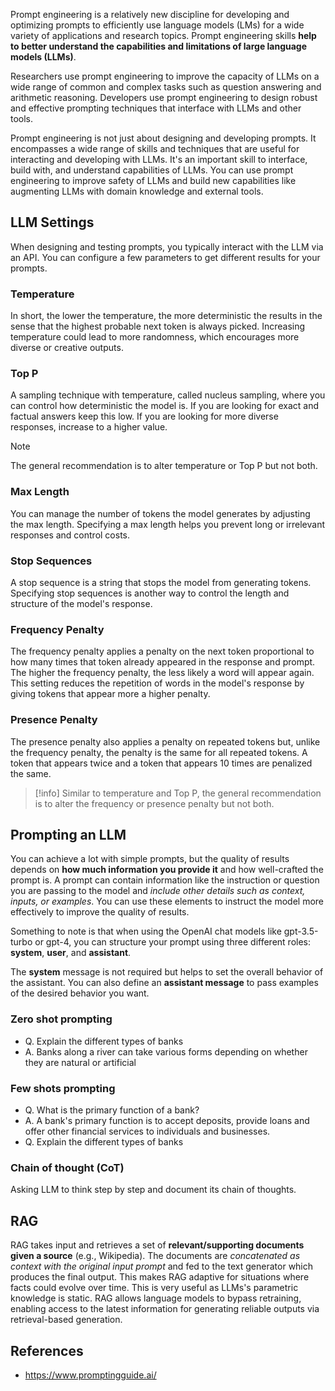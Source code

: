 Prompt engineering is a relatively new discipline for developing and optimizing prompts to efficiently use
language models (LMs) for a wide variety of applications and research topics.
Prompt engineering skills **help to better understand the capabilities and limitations of large language models (LLMs)**.

Researchers use prompt engineering to improve the capacity of LLMs on a wide range of common and complex tasks
such as question answering and arithmetic reasoning. Developers use prompt engineering to design robust and
effective prompting techniques that interface with LLMs and other tools.

Prompt engineering is not just about designing and developing prompts.
It encompasses a wide range of skills and techniques that are useful for interacting and developing with LLMs.
It's an important skill to interface, build with, and understand capabilities of LLMs.
You can use prompt engineering to improve safety of LLMs and build new capabilities like augmenting
LLMs with domain knowledge and external tools.

## LLM Settings

When designing and testing prompts, you typically interact with the LLM via an API.
You can configure a few parameters to get different results for your prompts.

### Temperature

In short, the lower the temperature, the more deterministic the results in the sense that
the highest probable next token is always picked.
Increasing temperature could lead to more randomness, which encourages more diverse or creative outputs.

### Top P

A sampling technique with temperature, called nucleus sampling, where you can control how deterministic the model is.
If you are looking for exact and factual answers keep this low. If you are looking for more diverse responses,
increase to a higher value.

> [!note]
> The general recommendation is to alter temperature or Top P but not both.

### Max Length

You can manage the number of tokens the model generates by adjusting the max length.
Specifying a max length helps you prevent long or irrelevant responses and control costs.

### Stop Sequences

A stop sequence is a string that stops the model from generating tokens.
Specifying stop sequences is another way to control the length and structure of the model's response.

### Frequency Penalty

The frequency penalty applies a penalty on the next token proportional to how many times that token already
appeared in the response and prompt. The higher the frequency penalty, the less likely a word will appear again.
This setting reduces the repetition of words in the model's response by giving tokens that appear more a higher penalty.

### Presence Penalty

The presence penalty also applies a penalty on repeated tokens but, unlike the frequency penalty,
the penalty is the same for all repeated tokens. A token that appears twice and a token that
appears 10 times are penalized the same.

> [!info]
> Similar to temperature and Top P, the general recommendation is to alter the frequency or presence penalty but not both.

## Prompting an LLM

You can achieve a lot with simple prompts, but the quality of results depends on **how much information
you provide it** and how well-crafted the prompt is. A prompt can contain information like the instruction
or question you are passing to the model and _include other details such as context, inputs, or examples_.
You can use these elements to instruct the model more effectively to improve the quality of results.

Something to note is that when using the OpenAI chat models like gpt-3.5-turbo or gpt-4,
you can structure your prompt using three different roles: **system**, **user**, and **assistant**.

The **system** message is not required but helps to set the overall behavior of the assistant.
You can also define an **assistant message** to pass examples of the desired behavior you want.

### Zero shot prompting

- Q. Explain the different types of banks
- A. Banks along a river can take various forms depending on whether they are natural or artificial

### Few shots prompting

- Q. What is the primary function of a bank?
- A. A bank's primary function is to accept deposits, provide loans and offer other financial services
  to individuals and businesses.
- Q. Explain the different types of banks

### Chain of thought (CoT)

Asking LLM to think step by step and document its chain of thoughts.

## RAG

RAG takes input and retrieves a set of **relevant/supporting documents given a source** (e.g., Wikipedia).
The documents are _concatenated as context with the original input prompt_ and fed to the text generator which produces
the final output. This makes RAG adaptive for situations where facts could evolve over time.
This is very useful as LLMs's parametric knowledge is static. RAG allows language models to bypass retraining,
enabling access to the latest information for generating reliable outputs via retrieval-based generation.

## References

- <https://www.promptingguide.ai/>
